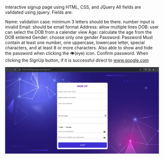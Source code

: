 interactive signup page using HTML, CSS, and JQuery
All fields are validated using jquery.
Fields are:

Name: validation case: minimum 3 letters should be there. number input is invalid
Email: should be email format
Address: allow multiple lines
DOB: user can select the DOB from a calendar view
Age: calculate the age from the DOB entered
Gender: choose only one gender
Password: Password Must contain at least one number, one uppercase, lowercase letter, special characters, and at least 8 or more characters.
Also able to show and hide the password when clicking the 👁(eye) icon.
Confirm password.
When clicking the SignUp button, if it is successful direct to www.google.com

![image alt](https://github.com/Adilpk/login-Page/blob/8469e74b19196eef4dfcfb09332ab251ce26092a/login.png)
